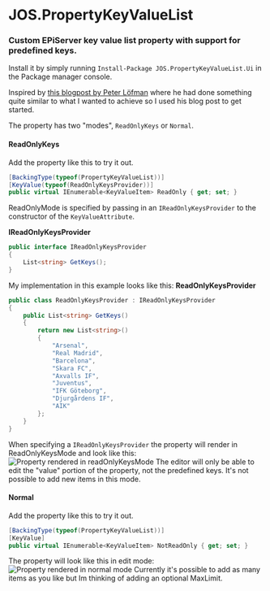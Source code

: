 # JOS.PropertyKeyValueList
### Custom EPiServer key value list property with support for predefined keys.

Install it by simply running ```Install-Package JOS.PropertyKeyValueList.Ui``` in the Package manager console.

Inspired by [this blogpost by Peter Löfman](http://epideveloper.blogspot.se/2013/10/episerver-7-custom-property-combined.html) where he had done something quite similar to what I wanted to achieve so I used his blog post to get started.

The property has two "modes", ```ReadOnlyKeys``` or ```Normal```.

#### ReadOnlyKeys
Add the property like this to try it out.
```csharp
[BackingType(typeof(PropertyKeyValueList))]
[KeyValue(typeof(ReadOnlyKeysProvider))]
public virtual IEnumerable<KeyValueItem> ReadOnly { get; set; }
```
ReadOnlyMode is specified by passing in an ```IReadOnlyKeysProvider``` to the constructor of the ```KeyValueAttribute```.

**IReadOnlyKeysProvider**
```csharp
public interface IReadOnlyKeysProvider
{
    List<string> GetKeys();
}
```
My implementation in this example looks like this:
**ReadOnlyKeysProvider**
```csharp
public class ReadOnlyKeysProvider : IReadOnlyKeysProvider
{
    public List<string> GetKeys()
    {
        return new List<string>()
        {
            "Arsenal",
            "Real Madrid",
            "Barcelona",
            "Skara FC",
            "Axvalls IF",
            "Juventus",
            "IFK Göteborg",
            "Djurgårdens IF",
            "AIK"
        };
    }
}
```

When specifying a ```IReadOnlyKeysProvider``` the property will render in ReadOnlyKeysMode and look like this:
![Property rendered in readOnlyKeysMode](https://josefottosson.se/content/images/2016/05/readOnlyKeysMode--1-.PNG)
The editor will only be able to edit the "value" portion of the property, not the predefined keys. It's not possible to add new items in this mode.

#### Normal
Add the property like this to try it out.
```csharp
[BackingType(typeof(PropertyKeyValueList))]
[KeyValue]
public virtual IEnumerable<KeyValueItem> NotReadOnly { get; set; }
```
The property will look like this in edit mode:
![Property rendered in normal mode](https://josefottosson.se/content/images/2016/05/normalMode-1.gif)
Currently it's possible to add as many items as you like but Im thinking of adding an optional MaxLimit.
